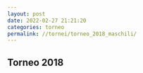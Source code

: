 ```yaml
---
layout: post
date: 2022-02-27 21:21:20
categories: torneo
permalink: //tornei/torneo_2018_maschili/
---
```


<h2>Torneo 2018</h2>